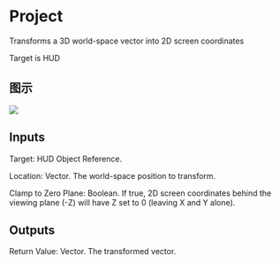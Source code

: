 # Project

Transforms a 3D world-space vector into 2D screen coordinates

Target is HUD

## 图示

![]($-20221218-19163112.png)

## Inputs

Target: HUD Object Reference.

Location: Vector. The world-space position to transform.

Clamp to Zero Plane: Boolean. If true, 2D screen coordinates behind the viewing plane (-Z) will have Z set to 0 (leaving X and Y alone).  

## Outputs

Return Value: Vector. The transformed vector.

